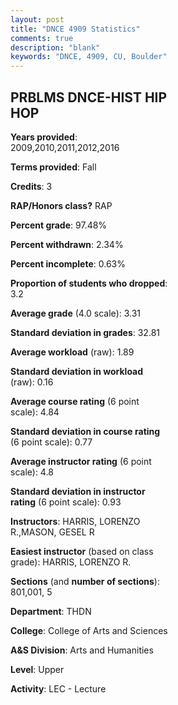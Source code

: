 ```yaml
---
layout: post
title: "DNCE 4909 Statistics"
comments: true
description: "blank"
keywords: "DNCE, 4909, CU, Boulder"
--- 
```

<head>
<script src="https://ajax.googleapis.com/ajax/libs/jquery/2.1.3/jquery.min.js"></script>
<script src="https://dl.dropboxusercontent.com/s/pc42nxpaw1ea4o9/highcharts.js?dl=0"></script>
<!-- <script src="../assets/js/highcharts.js"></script> -->
<style type="text/css">@font-face {
	font-family: "Bebas Neue";
	src: url(https://www.filehosting.org/file/details/544349/BebasNeue%20Regular.otf) format("opentype");
	}
	h1.Bebas { 
		font-family: "Bebas Neue", Verdana, Tahoma;
	}
</style>
</head>
<body>
	<div id="container" style="float: right; width: 45%; height: 88%; margin-left: 2.5%; margin-right: 2.5%;"></div>
	<script language="JavaScript">
		$(document).ready(function() {
		var chart = {type: 'column'};
		var title = {text: 'Grade Distribution'};
		var xAxis = {categories: ['A','B','C','D','F'],crosshair: true};
		var yAxis = {min: 0,title: {text: 'Percentage'}};
		var tooltip = {headerFormat: '<center><b><span style="font-size:20px">{point.key}</span></b></center>',
		               pointFormat: '<td style="padding:0"><b>{point.y:.1f}%</b></td>',
		               footerFormat: '</table>',shared: true,useHTML: true};
		var plotOptions = {column: {pointPadding: 0.0,borderWidth: 0}};  
		var credits = {enabled: false};var series= [{name: 'Percent',data: [38.98,41.53,13.56,5.08,0.0,]}];
		var json = {};
		json.chart = chart;
		json.title = title;
		json.tooltip = tooltip;
		json.xAxis = xAxis;
		json.yAxis = yAxis;  
		json.series = series;
		json.plotOptions = plotOptions;  
		json.credits = credits;
		$('#container').highcharts(json);
	});
	</script>
</body>
			   
## PRBLMS DNCE-HIST HIP HOP

**Years provided**: 2009,2010,2011,2012,2016

**Terms provided**: Fall

**Credits**: 3

**RAP/Honors class?** RAP

**Percent grade**: 97.48%

**Percent withdrawn**: 2.34%

**Percent incomplete**: 0.63%

**Proportion of students who dropped**: 3.2

**Average grade** (4.0 scale): 3.31

**Standard deviation in grades**: 32.81

**Average workload** (raw): 1.89

**Standard deviation in workload** (raw): 0.16

**Average course rating** (6 point scale): 4.84

**Standard deviation in course rating** (6 point scale): 0.77

**Average instructor rating** (6 point scale): 4.8

**Standard deviation in instructor rating** (6 point scale): 0.93

**Instructors**: HARRIS, LORENZO R.,MASON, GESEL R

**Easiest instructor** (based on class grade): HARRIS, LORENZO R.

**Sections** (and **number of sections**): 801,001, 5

**Department**: THDN

**College**: College of Arts and Sciences

**A&S Division**: Arts and Humanities

**Level**: Upper

**Activity**: LEC - Lecture
